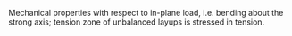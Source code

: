 Mechanical properties with respect to in-plane load, i.e. bending about the strong axis; tension zone of unbalanced layups is stressed in tension.